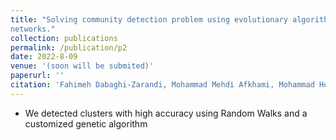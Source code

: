 ```yaml
---
title: "Solving community detection problem using evolutionary algorithm in social
networks."
collection: publications
permalink: /publication/p2
date: 2022-8-09
venue: '(soon will be submited)'
paperurl: ''
citation: 'Fahimeh Dabaghi-Zarandi, Mohammad Mehdi Afkhami, Mohammad Hosein Ashoori, Parsa KamaliPour, Mohammad Amin Ahmadi, &quot;Solving community detection problem using evolutionary algorithm in social networks.&quot; (in preparation, not submitted yet).'
---
```


- We detected clusters with high accuracy using Random Walks and a customized genetic algorithm
